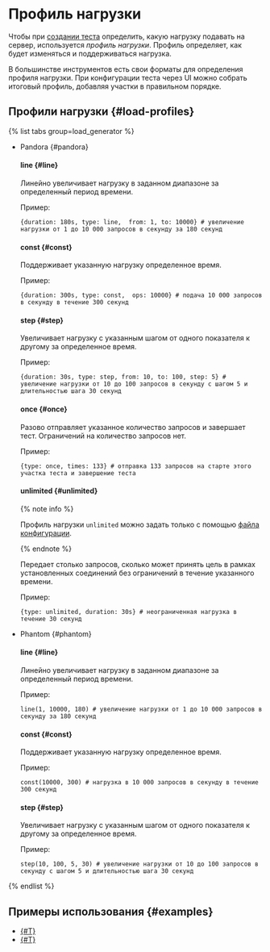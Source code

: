# Профиль нагрузки

Чтобы при [создании теста](../operations/create-test-bucket.md#create-test) определить, какую нагрузку подавать на сервер, используется _профиль нагрузки_. Профиль определяет, как будет изменяться и поддерживаться нагрузка.

В большинстве инструментов есть свои форматы для определения профиля нагрузки. При конфигурации теста через UI можно собрать итоговый профиль, добавляя участки в правильном порядке.

## Профили нагрузки {#load-profiles}

{% list tabs group=load_generator %}

- Pandora {#pandora}

    #### line {#line}

    Линейно увеличивает нагрузку в заданном диапазоне за определенный период времени.

    Пример:

    ```
    {duration: 180s, type: line,  from: 1, to: 10000} # увеличение нагрузки от 1 до 10 000 запросов в секунду за 180 секунд
    ```

    #### const {#const}

    Поддерживает указанную нагрузку определенное время.

    Пример:

    ```
    {duration: 300s, type: const,  ops: 10000} # подача 10 000 запросов в секунду в течение 300 секунд
    ```

    #### step {#step}

    Увеличивает нагрузку с указанным шагом от одного показателя к другому за определенное время.

    Пример:

    ```
    {duration: 30s, type: step, from: 10, to: 100, step: 5} # увеличение нагрузки от 10 до 100 запросов в секунду с шагом 5 и длительностью шага 30 секунд
    ```

    #### once {#once}

    Разово отправляет указанное количество запросов и завершает тест. Ограничений на количество запросов нет.

    Пример:

    ```
    {type: once, times: 133} # отправка 133 запросов на старте этого участка теста и завершение теста
    ```

    #### unlimited {#unlimited}

    {% note info %}

    Профиль нагрузки `unlimited` можно задать только с помощью [файла конфигурации](testing-stream.md#config_example).

    {% endnote %}

    Передает столько запросов, сколько может принять цель в рамках установленных соединений без ограничений в течение указанного времени.

    Пример:

    ```
    {type: unlimited, duration: 30s} # неограниченная нагрузка в течение 30 секунд
    ```

- Phantom {#phantom}

    #### line {#line}

    Линейно увеличивает нагрузку в заданном диапазоне за определенный период времени.

    Пример:

    ```
    line(1, 10000, 180) # увеличение нагрузки от 1 до 10 000 запросов в секунду за 180 секунд
    ```

    #### const {#const}

    Поддерживает указанную нагрузку определенное время.

    Пример:

    ```
    const(10000, 300) # нагрузка в 10 000 запросов в секунду в течение 300 секунд
    ```

    #### step {#step}

    Увеличивает нагрузку с указанным шагом от одного показателя к другому за определенное время.

    Пример:

    ```
    step(10, 100, 5, 30) # увеличение нагрузки от 10 до 100 запросов в секунду с шагом 5 и длительностью шага 30 секунд
    ```

{% endlist %}


## Примеры использования {#examples}

* [{#T}](../tutorials/loadtesting-https-pandora.md)
* [{#T}](../tutorials/loadtesting-https-phantom.md)